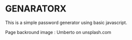 # GENARATORX

This is a simple password generator using basic javascript.

Page backround image : Umberto on unsplash.com

